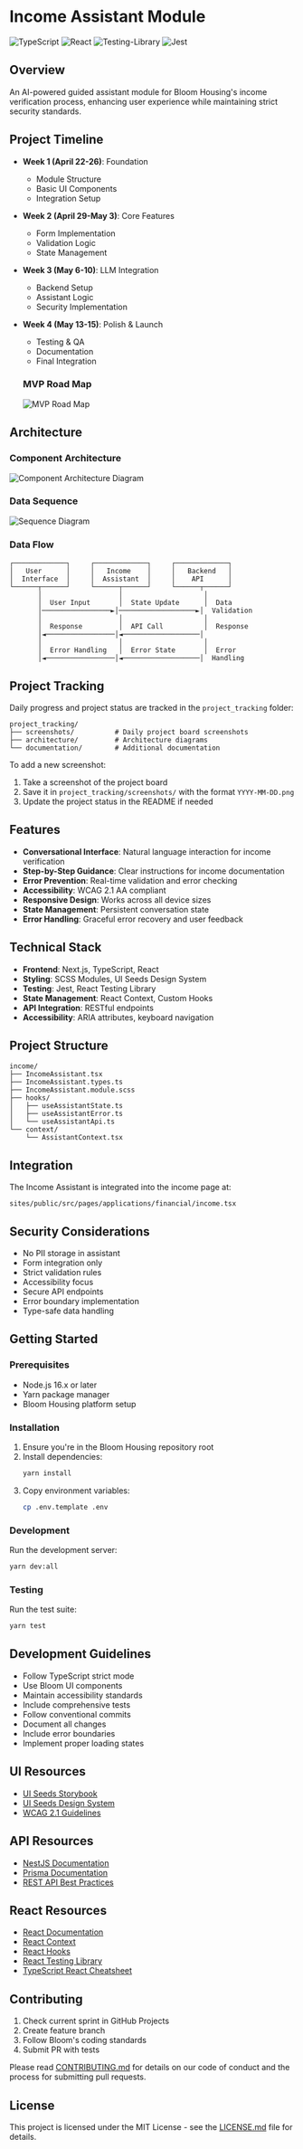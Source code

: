 # Income Assistant Module

![TypeScript](https://img.shields.io/badge/typescript-%23007ACC.svg?style=for-the-badge&logo=typescript&logoColor=white) ![React](https://img.shields.io/badge/react-%2320232a.svg?style=for-the-badge&logo=react&logoColor=%2361DAFB) ![Testing-Library](https://img.shields.io/badge/-TestingLibrary-%23E33332?style=for-the-badge&logo=testing-library&logoColor=white) ![Jest](https://img.shields.io/badge/-jest-%23C21325?style=for-the-badge&logo=jest&logoColor=white)

## Overview

An AI-powered guided assistant module for Bloom Housing's income verification process, enhancing user experience while maintaining strict security standards.

## Project Timeline

- **Week 1 (April 22-26)**: Foundation
  - Module Structure
  - Basic UI Components
  - Integration Setup
- **Week 2 (April 29-May 3)**: Core Features
  - Form Implementation
  - Validation Logic
  - State Management
- **Week 3 (May 6-10)**: LLM Integration
  - Backend Setup
  - Assistant Logic
  - Security Implementation
- **Week 4 (May 13-15)**: Polish & Launch
  - Testing & QA
  - Documentation
  - Final Integration

  ### MVP Road Map
  ![MVP Road Map](./project_tracking/screenshots/mvproadmap.png)

## Architecture

### Component Architecture
![Component Architecture Diagram](./project_tracking/screenshots/readmediagram.png)

### Data Sequence 
![Sequence Diagram](./project_tracking/screenshots/seqdiagramcapstone.png)

### Data Flow
```
┌─────────────┐     ┌─────────────┐     ┌─────────────┐
│   User      │     │   Income    │     │   Backend   │
│  Interface  │     │  Assistant  │     │    API      │
└──────┬──────┘     └──────┬──────┘     └──────┬──────┘
       │                   │                    │
       │  User Input       │  State Update      │  Data
       │─────────────────►│───────────────────►│  Validation
       │                   │                    │
       │  Response         │  API Call          │  Response
       │◄─────────────────│◄───────────────────│
       │                   │                    │
       │  Error Handling   │  Error State       │  Error
       │◄─────────────────│◄───────────────────│  Handling
```

## Project Tracking

Daily progress and project status are tracked in the `project_tracking` folder:
```
project_tracking/
├── screenshots/          # Daily project board screenshots
├── architecture/         # Architecture diagrams
└── documentation/        # Additional documentation
```

To add a new screenshot:
1. Take a screenshot of the project board
2. Save it in `project_tracking/screenshots/` with the format `YYYY-MM-DD.png`
3. Update the project status in the README if needed

## Features

- **Conversational Interface**: Natural language interaction for income verification
- **Step-by-Step Guidance**: Clear instructions for income documentation
- **Error Prevention**: Real-time validation and error checking
- **Accessibility**: WCAG 2.1 AA compliant
- **Responsive Design**: Works across all device sizes
- **State Management**: Persistent conversation state
- **Error Handling**: Graceful error recovery and user feedback

## Technical Stack

- **Frontend**: Next.js, TypeScript, React
- **Styling**: SCSS Modules, UI Seeds Design System
- **Testing**: Jest, React Testing Library
- **State Management**: React Context, Custom Hooks
- **API Integration**: RESTful endpoints
- **Accessibility**: ARIA attributes, keyboard navigation

## Project Structure

```
income/
├── IncomeAssistant.tsx
├── IncomeAssistant.types.ts
├── IncomeAssistant.module.scss
├── hooks/
│   ├── useAssistantState.ts
│   ├── useAssistantError.ts
│   └── useAssistantApi.ts
└── context/
    └── AssistantContext.tsx
```

## Integration

The Income Assistant is integrated into the income page at:
```
sites/public/src/pages/applications/financial/income.tsx
```

## Security Considerations

- No PII storage in assistant
- Form integration only
- Strict validation rules
- Accessibility focus
- Secure API endpoints
- Error boundary implementation
- Type-safe data handling

## Getting Started

### Prerequisites

- Node.js 16.x or later
- Yarn package manager
- Bloom Housing platform setup

### Installation

1. Ensure you're in the Bloom Housing repository root
2. Install dependencies:
   ```bash
   yarn install
   ```
3. Copy environment variables:
   ```bash
   cp .env.template .env
   ```

### Development

Run the development server:
```bash
yarn dev:all
```

### Testing

Run the test suite:
```bash
yarn test
```

## Development Guidelines

- Follow TypeScript strict mode
- Use Bloom UI components
- Maintain accessibility standards
- Include comprehensive tests
- Follow conventional commits
- Document all changes
- Include error boundaries
- Implement proper loading states

## UI Resources

- [UI Seeds Storybook](https://storybook-ui-seeds.netlify.app/?path=/story/tokens-introduction--page)
- [UI Seeds Design System](https://zeroheight.com/5e69dd4e1/p/938cb5-seeds-design-system)
- [WCAG 2.1 Guidelines](https://www.w3.org/TR/WCAG21/)

## API Resources

- [NestJS Documentation](https://docs.nestjs.com/)
- [Prisma Documentation](https://www.prisma.io/docs)
- [REST API Best Practices](https://www.moesif.com/blog/api-guide/api-design-best-practices/)

## React Resources

- [React Documentation](https://react.dev/)
- [React Context](https://react.dev/reference/react/useContext)
- [React Hooks](https://react.dev/reference/react)
- [React Testing Library](https://testing-library.com/docs/react-testing-library/intro/)
- [TypeScript React Cheatsheet](https://react-typescript-cheatsheet.netlify.app/)

## Contributing

1. Check current sprint in GitHub Projects
2. Create feature branch
3. Follow Bloom's coding standards
4. Submit PR with tests

Please read [CONTRIBUTING.md](../../../../../../CONTRIBUTING.md) for details on our code of conduct and the process for submitting pull requests.

## License

This project is licensed under the MIT License - see the [LICENSE.md](../../../../../../LICENSE.md) file for details. 
